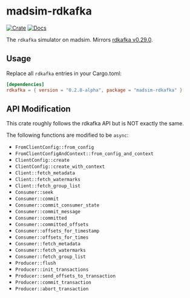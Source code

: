 # madsim-rdkafka

[![Crate](https://img.shields.io/crates/v/madsim-rdkafka.svg)](https://crates.io/crates/madsim-rdkafka)
[![Docs](https://docs.rs/madsim-rdkafka/badge.svg)](https://docs.rs/madsim-rdkafka)

The `rdkafka` simulator on madsim. Mirrors [rdkafka v0.29.0](https://docs.rs/rdkafka/0.29.0/rdkafka/index.html).

## Usage

Replace all `rdkafka` entries in your Cargo.toml:

```toml
[dependencies]
rdkafka = { version = "0.2.8-alpha", package = "madsim-rdkafka" }
```

## API Modification

This crate roughly follows the rdkafka API but is NOT exactly the same.

The following functions are modified to be `async`:

- `FromClientConfig::from_config`
- `FromClientConfigAndContext::from_config_and_context`
- `ClientConfig::create`
- `ClientConfig::create_with_context`
- `Client::fetch_metadata`
- `Client::fetch_watermarks`
- `Client::fetch_group_list`
- `Consumer::seek`
- `Consumer::commit`
- `Consumer::commit_consumer_state`
- `Consumer::commit_message`
- `Consumer::committed`
- `Consumer::committed_offsets`
- `Consumer::offsets_for_timestamp`
- `Consumer::offsets_for_times`
- `Consumer::fetch_metadata`
- `Consumer::fetch_watermarks`
- `Consumer::fetch_group_list`
- `Producer::flush`
- `Producer::init_transactions`
- `Producer::send_offsets_to_transaction`
- `Producer::commit_transaction`
- `Producer::abort_transaction`
